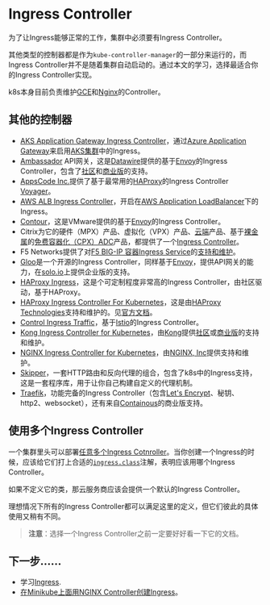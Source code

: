 # Ingress Controller

为了让Ingress能够正常的工作，集群中必须要有Ingress Controller。

其他类型的控制器都是作为`kube-controller-manager`的一部分来运行的，而Ingress Controller并不是随着集群自动启动的。通过本文的学习，选择最适合你的Ingress Controller实现。

k8s本身目前负责维护[GCE](https://github.com/kubernetes/ingress-gce/blob/master/README.md)和[Nginx](https://github.com/kubernetes/ingress-nginx/blob/master/README.md)的Controller。

## 其他的控制器

- [AKS Application Gateway Ingress Controller](https://github.com/Azure/application-gateway-kubernetes-ingress)，通过[Azure Application Gateway](https://docs.microsoft.com/zh-cn/azure/application-gateway/overview)来启用[AKS集群](https://docs.microsoft.com/zh-cn/azure/aks/kubernetes-walkthrough-portal)中的Ingress。
- [Ambassador](https://www.getambassador.io/) API网关，这是[Datawire](https://www.getambassador.io/?utm_source=https://www.datawire.io/)提供的基于[Envoy](https://www.envoyproxy.io/)的Ingress Controller，包含了[社区](https://www.getambassador.io/docs/latest/)和[商业版](https://www.getambassador.io/pro/)的支持。
- [AppsCode Inc.](https://appscode.com/)提供了基于最常用的[HAProxy](https://www.haproxy.org/)的Ingress Controller [Voyager](https://voyagermesh.com/)。
- [AWS ALB Ingress Controller](https://github.com/kubernetes-sigs/aws-alb-ingress-controller)，开启在[AWS Application LoadBalancer](https://aws.amazon.com/cn/elasticloadbalancing/)下的Ingress。
- [Contour](https://projectcontour.io/)，这是VMware提供的基于[Envoy](https://www.envoyproxy.io/)的Ingress Controller。
- Citrix为它的硬件（MPX）产品、虚拟化（VPX）产品、[云端](https://github.com/citrix/citrix-k8s-ingress-controller/tree/master/deployment)产品、基于[裸金属](https://github.com/citrix/citrix-k8s-ingress-controller/tree/master/deployment/baremetal)的[免费容器化（CPX）ADC](https://www.citrix.com/products/citrix-adc/cpx-express.html)产品，都提供了一个[Ingress Controller](https://github.com/citrix/citrix-k8s-ingress-controller)。
- F5 Networks提供了对[F5 BIG-IP 容器Ingress Service](https://clouddocs.f5.com/containers/latest/userguide/kubernetes/)的[支持和维护](https://support.f5.com/csp/article/K86859508)。
- [Gloo](https://docs.solo.io/gloo/latest/)是一个开源的Ingress Controller，同样基于[Envoy](https://www.envoyproxy.io/)，提供API网关的能力，在[solo.io](https://www.solo.io/)上提供企业版的支持。
- [HAProxy Ingress](https://haproxy-ingress.github.io/)，这是个可定制程度非常高的Ingress Controller，由社区驱动，基于HAProxy。
- [HAProxy Ingress Controller For Kubernetes](https://github.com/haproxytech/kubernetes-ingress)，这是由[HAProxy Technologies](https://www.haproxy.com/)支持和维护的。见[官方文档](https://www.haproxy.com/documentation/hapee/1-9r1/installation/kubernetes-ingress-controller/)。
- [Control Ingress Traffic](https://istio.io/latest/docs/tasks/traffic-management/ingress/)，基于[Istio](https://istio.io/)的Ingress Controller。
- [Kong Ingress Controller for Kubernetes](https://github.com/Kong/kubernetes-ingress-controller)，由[Kong](https://konghq.com/)提供[社区](https://discuss.konghq.com/c/kubernetes/19)或[商业版](https://konghq.com/products/kong-enterprise/)的支持和维护。
- [NGINX Ingress Controller for Kubernetes](https://www.nginx.com/products/nginx/kubernetes-ingress-controller)，由[NGINX, Inc](https://www.nginx.com/)提供支持和维护。
- [Skipper](https://opensource.zalando.com/skipper/kubernetes/ingress-controller/)，一套HTTP路由和反向代理的组合，包含了k8s中的Ingress支持，这是一套程序库，用于让你自己构建自定义的代理机制。
- [Traefik](https://github.com/containous/traefik)，功能完备的Ingress Controller（包含[Let's Encrypt](https://letsencrypt.org/)、秘钥、http2、websocket），还有来自[Containous](https://containo.us/services)的商业版支持。

## 使用多个Ingress Controller

一个集群里头可以部署[任意多个Ingress Cotnroller](https://github.com/kubernetes/ingress-nginx/blob/master/docs/user-guide/multiple-ingress.md#multiple-ingress-controllers)。当你创建一个Ingress的时候，应该给它们打上合适的[`ingress.class`](https://github.com/kubernetes/ingress-gce/blob/master/docs/faq/README.md#how-do-i-run-multiple-ingress-controllers-in-the-same-cluster)注解，表明应该用哪个Ingress Controller。

如果不定义它的类，那云服务商应该会提供一个默认的Ingress Controller。

理想情况下所有的Ingress Controller都可以满足这里的定义，但它们彼此的具体使用又稍有不同。

>**注意**：选择一个Ingress Controller之前一定要好好看一下它的文档。

## 下一步……

- 学习[Ingress](Ingress.md).
- [在Minikube上面用NGINX Controller创建Ingress](https://kubernetes.io/docs/tasks/access-application-cluster/ingress-minikube/)。